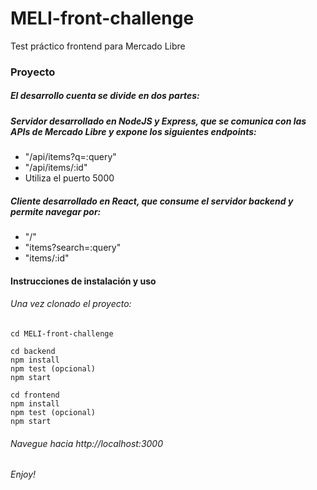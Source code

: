 # MELI-front-challenge
Test práctico frontend para Mercado Libre

### Proyecto
##### El desarrollo cuenta se divide en dos partes:

##### Servidor desarrollado en NodeJS y Express, que se comunica con las APIs de Mercado Libre y expone los siguientes endpoints:
* "/api/items?q=:query"
* "/api/items/:id"
* Utiliza el puerto 5000

##### Cliente desarrollado en React, que consume el servidor backend y permite navegar por:
* "/"
* "items?search=:query"
* "items/:id"

#### Instrucciones de instalación y uso
###### Una vez clonado el proyecto:
```
cd MELI-front-challenge
```

```
cd backend 
npm install
npm test (opcional)
npm start
```

```
cd frontend
npm install
npm test (opcional)
npm start
```

###### Navegue hacia http://localhost:3000
###### Enjoy!
